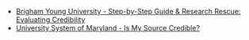 - [Brigham Young University - Step-by-Step Guide & Research Rescue: Evaluating Credibility](https://guides.lib.byu.edu/c.php?g=216340&p=1428399)
- [University System of Maryland - Is My Source Credible?](https://sites.umgc.edu/library/libhow/credibility.cfm)
